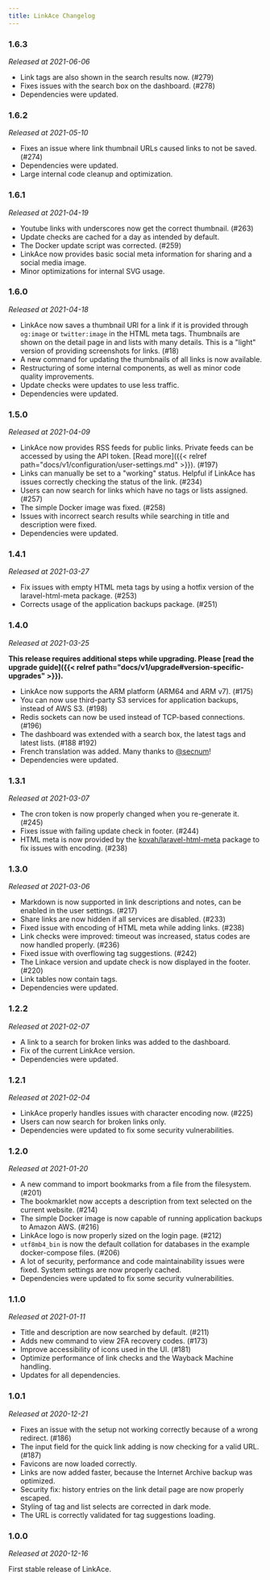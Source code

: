 ```yaml
---
title: LinkAce Changelog
---
```


### 1.6.3

_Released at 2021-06-06_

- Link tags are also shown in the search results now. (#279)
- Fixes issues with the search box on the dashboard. (#278)
- Dependencies were updated.


### 1.6.2

_Released at 2021-05-10_

- Fixes an issue where link thumbnail URLs caused links to not be saved. (#274)
- Dependencies were updated.
- Large internal code cleanup and optimization.


### 1.6.1

_Released at 2021-04-19_

- Youtube links with underscores now get the correct thumbnail. (#263)
- Update checks are cached for a day as intended by default.
- The Docker update script was corrected. (#259)
- LinkAce now provides basic social meta information for sharing and a social media image.
- Minor optimizations for internal SVG usage.


### 1.6.0

_Released at 2021-04-18_

- LinkAce now saves a thumbnail URl for a link if it is provided through `og:image` or `twitter:image` in the HTML meta tags. Thumbnails are shown on the detail page in and lists with many details. This is a "light" version of providing screenshots for links. (#18)
- A new command for updating the thumbnails of all links is now available.
- Restructuring of some internal components, as well as minor code quality improvements.
- Update checks were updates to use less traffic.
- Dependencies were updated.


### 1.5.0

_Released at 2021-04-09_

- LinkAce now provides RSS feeds for public links. Private feeds can be accessed by using the API token. [Read more]({{< relref path="docs/v1/configuration/user-settings.md" >}}). (#197)
- Links can manually be set to a "working" status. Helpful if LinkAce has issues correctly checking the status of the link. (#234)
- Users can now search for links which have no tags or lists assigned. (#257)
- The simple Docker image was fixed. (#258)
- Issues with incorrect search results while searching in title and description were fixed.
- Dependencies were updated.


### 1.4.1

_Released at 2021-03-27_

- Fix issues with empty HTML meta tags by using a hotfix version of the laravel-html-meta package. (#253)
- Corrects usage of the application backups package. (#251)


### 1.4.0

_Released at 2021-03-25_

**This release requires additional steps while upgrading. Please [read the upgrade guide]({{< relref path="docs/v1/upgrade#version-specific-upgrades" >}}).**

- LinkAce now supports the ARM platform (ARM64 and ARM v7). (#175)
- You can now use third-party S3 services for application backups, instead of AWS S3. (#198)
- Redis sockets can now be used instead of TCP-based connections. (#196)
- The dashboard was extended with a search box, the latest tags and latest lists. (#188 #192)
- French translation was added. Many thanks to [@secnum](https://github.com/secnum)!
- Dependencies were updated.


### 1.3.1

_Released at 2021-03-07_

- The cron token is now properly changed when you re-generate it. (#245)
- Fixes issue with failing update check in footer. (#244)
- HTML meta is now provided by the [kovah/laravel-html-meta](https://github.com/Kovah/laravel-html-meta) package to fix issues with encoding. (#238)


### 1.3.0

_Released at 2021-03-06_

- Markdown is now supported in link descriptions and notes, can be enabled in the user settings. (#217)
- Share links are now hidden if all services are disabled. (#233)
- Fixed issue with encoding of HTML meta while adding links. (#238)
- Link checks were improved: timeout was increased, status codes are now handled properly. (#236)
- Fixed issue with overflowing tag suggestions. (#242)
- The Linkace version and update check is now displayed in the footer. (#220)
- Link tables now contain tags.
- Dependencies were updated.


### 1.2.2

_Released at 2021-02-07_

- A link to a search for broken links was added to the dashboard.
- Fix of the current LinkAce version.
- Dependencies were updated.


### 1.2.1

_Released at 2021-02-04_

- LinkAce properly handles issues with character encoding now. (#225)
- Users can now search for broken links only.
- Dependencies were updated to fix some security vulnerabilities.


### 1.2.0

_Released at 2021-01-20_

- A new command to import bookmarks from a file from the filesystem. (#201)
- The bookmarklet now accepts a description from text selected on the current website. (#214)
- The simple Docker image is now capable of running application backups to Amazon AWS. (#216)
- LinkAce logo is now properly sized on the login page. (#212)
- `utf8mb4_bin` is now the default collation for databases in the example docker-compose files. (#206)
- A lot of security, performance and code maintainability issues were fixed. System settings are now properly cached.
- Dependencies were updated to fix some security vulnerabilities.


### 1.1.0

_Released at 2021-01-11_

- Title and description are now searched by default. (#211)
- Adds new command to view 2FA recovery codes. (#173)
- Improve accessibility of icons used in the UI. (#181)
- Optimize performance of link checks and the Wayback Machine handling.
- Updates for all dependencies.


### 1.0.1

_Released at 2020-12-21_

- Fixes an issue with the setup not working correctly because of a wrong redirect. (#186)
- The input field for the quick link adding is now checking for a valid URL. (#187)
- Favicons are now loaded correctly.
- Links are now added faster, because the Internet Archive backup was optimized.
- Security fix: history entries on the link detail page are now properly escaped.
- Styling of tag and list selects are corrected in dark mode.
- The URL is correctly validated for tag suggestions loading.
 
 
### 1.0.0

_Released at 2020-12-16_

First stable release of LinkAce. 
